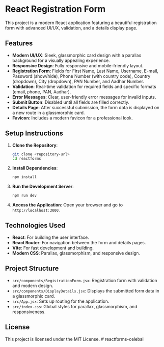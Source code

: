 # React Registration Form

This project is a modern React application featuring a beautiful registration form with advanced UI/UX, validation, and a details display page.

## Features

- **Modern UI/UX**: Sleek, glassmorphic card design with a parallax background for a visually appealing experience.
- **Responsive Design**: Fully responsive and mobile-friendly layout.
- **Registration Form**: Fields for First Name, Last Name, Username, E-mail, Password (show/hide), Phone Number (with country code), Country (dropdown), City (dropdown), PAN Number, and Aadhar Number.
- **Validation**: Real-time validation for required fields and specific formats (email, phone, PAN, Aadhar).
- **Error Messages**: Clear, user-friendly error messages for invalid inputs.
- **Submit Button**: Disabled until all fields are filled correctly.
- **Details Page**: After successful submission, the form data is displayed on a new route in a glassmorphic card.
- **Favicon**: Includes a modern favicon for a professional look.

## Setup Instructions

1. **Clone the Repository**:

   ```bash
   git clone <repository-url>
   cd reactforms
   ```

2. **Install Dependencies**:

   ```bash
   npm install
   ```

3. **Run the Development Server**:

   ```bash
   npm run dev
   ```

4. **Access the Application**: Open your browser and go to `http://localhost:3000`.

## Technologies Used

- **React**: For building the user interface.
- **React Router**: For navigation between the form and details pages.
- **Vite**: For fast development and building.
- **Modern CSS**: Parallax, glassmorphism, and responsive design.

## Project Structure

- `src/components/RegistrationForm.jsx`: Registration form with validation and modern design.
- `src/components/DisplayDetails.jsx`: Displays the submitted form data in a glassmorphic card.
- `src/App.jsx`: Sets up routing for the application.
- `src/index.css`: Global styles for parallax, glassmorphism, and responsiveness.

## License

This project is licensed under the MIT License.
#   r e a c t f o r m s - c e l e b a l 
 
 
